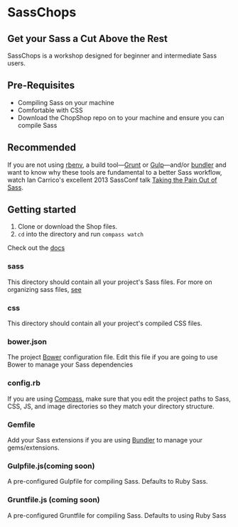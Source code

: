 # SassChops
## Get your Sass a Cut Above the Rest

SassChops is a workshop designed for beginner and intermediate Sass users.

## Pre-Requisites

* Compiling Sass on your machine
* Comfortable with CSS
* Download the ChopShop repo on to your machine and ensure you can compile Sass

## Recommended

If you are not using [rbenv](https://github.com/sstephenson/rbenv), a build tool—[Grunt](http://gruntjs.com/) or [Gulp](http://gulpjs.com/)—and/or [bundler](http://bundler.io/) and want to know why these tools are fundamental to a better Sass workflow, watch Ian Carrico's excellent 2013 SassConf talk [Taking the Pain Out of Sass](https://vimeo.com/86306777). 

## Getting started

1. Clone or download the Shop files. 
2. ``cd`` into the directory and run ``compass watch``

Check out the [docs](doc/TOC.md)

### sass
This directory should contain all your project's Sass files. For more on organizing sass files, [see](doc/sass.md)

### css

This directory should contain all your project's compiled CSS files. 

### bower.json

The project [Bower](bower.io) configuration file. Edit this file if you are going to use Bower to manage your Sass dependencies

### config.rb

If you are using [Compass](compass-style.org), make sure that you edit the project paths to Sass, CSS, JS, and image directories so they match your directory structure. 

### Gemfile

Add your Sass extensions if you are using [Bundler](http://bundler.io/) to manage your gems/extensions.

### Gulpfile.js(coming soon)

A pre-configured Gulpfile for compiling Sass. Defaults to Ruby Sass.

### Gruntfile.js (coming soon)

A pre-configured Gruntfile for compiling Sass. Defaults to using Ruby Sass




